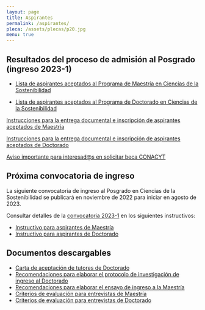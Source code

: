 ```yaml
---
layout: page
title: Aspirantes
permalink: /aspirantes/
pleca: /assets/plecas/p20.jpg
menu: true
---
```



## Resultados del proceso de admisión al Posgrado (ingreso 2023-1)

 - [Lista de aspirantes aceptados al Programa de Maestría en Ciencias de la Sostenibilidad](/assets/docs/lista_aspirantes_aceptados_maestria_2023_1.pdf)

 - [Lista de aspirantes aceptados al Programa de Doctorado en Ciencias de la Sostenibilidad](/assets/docs/lista_aspirantes_aceptados_doctorado_2023_1.pdf)


[Instrucciones para la entrega documental e inscripción de aspirantes aceptados de Maestría](/assets/docs/instrucciones_entregadocumental_inscripcion_aspirantes_aceptados_mae.pdf)

[Instrucciones para la entrega documental e inscripción de aspirantes aceptados de Doctorado](/assets/docs/instrucciones_entregadocumental_inscripcion_aspirantes_aceptados_doc.pdf)

[Aviso importante para interesad@s en solicitar beca CONACYT](/assets/docs/aviso_becas_conacyt_2023_1)



## Próxima convocatoria de ingreso 

La siguiente convocatoria de ingreso al Posgrado en Ciencias de la Sostenibilidad se publicará en noviembre de 2022 para iniciar en agosto de 2023.

Consultar detalles de la [convocatoria 2023-1](/assets/docs/convocatoria_ingreso_2023-1.pdf) en los siguientes instructivos:


 - [Instructivo para aspirantes de Maestría](/assets/docs/instructivo-maestria.pdf)
 - [Instructivo para aspirantes de Doctorado](/assets/docs/instructivo-doctorado.pdf)



## Documentos descargables

 - [Carta de aceptación de tutores de Doctorado](/assets/formatos/aspirantes/formato_carta_aceptacion_tutor_doctorado.docx)
 - [Recomendaciones para elaborar el protocolo de investigación de ingreso al Doctorado](/assets/docs/recomendaciones_aspirantes_doctorado.pdf)
 - [Recomendaciones para elaborar el ensayo de ingreso a la Maestría](/assets/docs/recomendaciones_aspirantes_maestria.pdf)
 - [Criterios de evaluación para entrevistas de Maestría](/assets/docs/rubrica_entrevista_Mae.pdf)
 - [Criterios de evaluación para entrevistas de Doctorado](/assets/docs/rubrica_entrevista_Doc.pdf)
